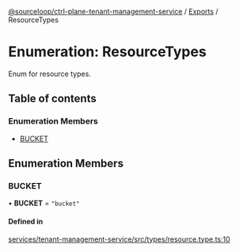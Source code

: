 [@sourceloop/ctrl-plane-tenant-management-service](../README.md) / [Exports](../modules.md) / ResourceTypes

# Enumeration: ResourceTypes

Enum for resource types.

## Table of contents

### Enumeration Members

- [BUCKET](ResourceTypes.md#bucket)

## Enumeration Members

### BUCKET

• **BUCKET** = ``"bucket"``

#### Defined in

[services/tenant-management-service/src/types/resource.type.ts:10](https://github.com/sourcefuse/arc-saas/blob/c6084d0/services/tenant-management-service/src/types/resource.type.ts#L10)
